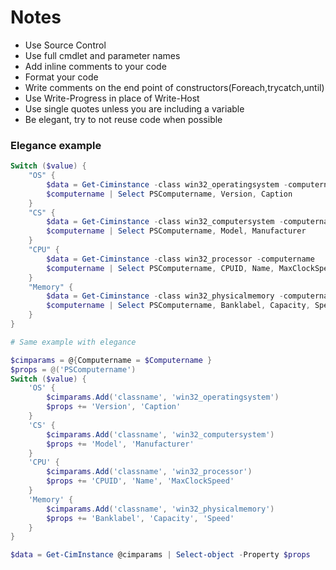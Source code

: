 # Notes

- Use Source Control
- Use full cmdlet and parameter names
- Add inline comments to your code
- Format your code
- Write comments on the end point of constructors(Foreach,trycatch,until)
- Use Write-Progress in place of Write-Host
- Use single quotes unless you are including a variable
- Be elegant, try to not reuse code when possible

### Elegance example

```powershell
Switch ($value) {
    "OS" {
        $data = Get-Ciminstance -class win32_operatingsystem -computername
        $computername | Select PSComputername, Version, Caption
    }
    "CS" {
        $data = Get-Ciminstance -class win32_computersystem -computername
        $computername | Select PSComputername, Model, Manufacturer
    }
    "CPU" {
        $data = Get-Ciminstance -class win32_processor -computername
        $computername | Select PSComputername, CPUID, Name, MaxClockSpeed
    }
    "Memory" {
        $data = Get-Ciminstance -class win32_physicalmemory -computername
        $computername | Select PSComputername, Banklabel, Capacity, Speed
    }
}

# Same example with elegance

$cimparams = @{Computername = $Computername }
$props = @('PSComputername')
Switch ($value) {
    'OS' {
        $cimparams.Add('classname', 'win32_operatingsystem')
        $props += 'Version', 'Caption'
    }
    'CS' {
        $cimparams.Add('classname', 'win32_computersystem')
        $props += 'Model', 'Manufacturer'
    }
    'CPU' {
        $cimparams.Add('classname', 'win32_processor')
        $props += 'CPUID', 'Name', 'MaxClockSpeed'
    }
    'Memory' {
        $cimparams.Add('classname', 'win32_physicalmemory')
        $props += 'Banklabel', 'Capacity', 'Speed'
    }
}

$data = Get-CimInstance @cimparams | Select-object -Property $props
```
